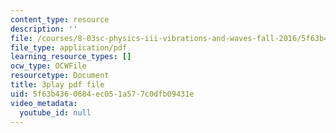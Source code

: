 ```yaml
---
content_type: resource
description: ''
file: /courses/8-03sc-physics-iii-vibrations-and-waves-fall-2016/5f63b4360684ec051a577c0dfb09431e_gDzWxDqb8Xg.pdf
file_type: application/pdf
learning_resource_types: []
ocw_type: OCWFile
resourcetype: Document
title: 3play pdf file
uid: 5f63b436-0684-ec05-1a57-7c0dfb09431e
video_metadata:
  youtube_id: null
---
```

